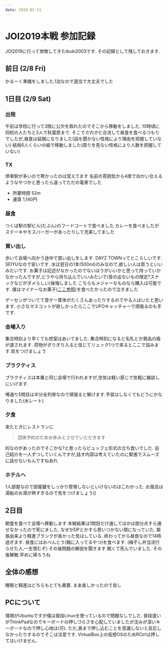 ```yaml
---
date: 2019-02-11
---
```


# JOI2019本戦 参加記録

JOI2019に行って惨敗してきたibuki2003です.
その記録として残しておきます.

## 前日 (2/8 Fri)

かるーく準備をしました.1泊なので適当で大丈夫でした

## 1日目 (2/9 Sat)

### 出発

午前は学校に行って3限に公欠を取れたのでそこから移動をしました.
10時頃に同校の人たちと3人で秋葉原まで.
そこで*だれか*と合流して昼食を食べるつもりでしたが,昼食は延期になりました(話を聞かない性格により理由を把握していない)
結局6人くらいの組で移動しました(周りを見ない性格により人数を把握していない)

### TX

停車駅が多いので寒かったのは覚えてます
名前の雰囲気から4席で向かい合えるようなやつかと思ったら違ってただの電車でした

- 所要時間 52m
- 運賃 1,140円

### 昼食

つくば駅の駅ビル(たぶん)のフードコートで食べました
カレーを食べましたがステーキやモスバーガーがあったりして充実してました

### 買い出し

歩いて会場へ向かう途中で買い出しをします.
DAYZ TOWNってとこらしいです.
SEIYUなので安いです.
水は翌日の1本(500ml)のみなので,欲しい人は買うといいみたいです.
お菓子は記述がなかったのでないほうがいいかと思って持っていかなかったんですが,どうやら持ち込んでいいみたいで(音の出ないもの限定?スナックなどがダメらしい)後悔しました
こちらもメジャーなものなら購入は可能です.
僕はマイナーなお菓子([ここ参照](/about))を食べたかったので泣きました

ゲーセンがついてて音ゲー筐体がたくさんあったりするのでやる人はいたと思います.
小さなマスコットが欲しかったらここでUFOキャッチャーで頑張るのも手です.

### 会場入り

集合時刻より早くても控室はあいてました.
集合時刻になると名札とか賞品の盾が渡されます.
荷物がぎりぎり入ると信じてリュック1つで来るとここで詰みます.気をつけましょう

### プラクティス

プラクティスは本番と同じ会場で行われますが,空気は軽い感じで気軽に雑談しにいけます.

噂通り5問目は半分全列挙なので頑張ると解けます.予習はしなくてもどうにかなりました(水レート)

### 夕食

来たときにレストランに

> 団体予約のためお休みとさせていただきます

的なのがあったのでそこかな?と思ったらビュッフェ形式の立ち食いでした.
自己紹介を一人ずつしていくんですが,話す内容は考えていたのに緊張でスムーズに話せないもんですねあれ

### ホテルへ

1人部屋なので部屋鍵をしっかり管理しないといけないのはこわかった.
お風呂は湯船のお湯が熱すぎるので気をつけましょう()

## 2日目

朝食を食べて会場へ移動します
本戦結果は1問目だけ通してほかは部分点すら通せなかったので死にました.
なぜかDPとかすら思いつかない頭になっていた.
緊張由来より精進ブランクが長かった気はしている.
終わってから昼食なので14時過ぎます.
昼食にはおべんとう(箱に入ってるやつ)を食べます.
(梅干し弁当流行らせた人,一生恨むぞ)
その後問題の解説を聞きます.眠くて死んでいました.
その後解散.早めに帰ろうね

## 全体の感想

睡眠と精進はどちらもとても重要.
まあ楽しかったので良し

## PCについて

環境がUbuntuですが僕は普段Linuxを使っているので問題なしでした.
普段遣いがThinkPadなのでキーボードの押しづらさを心配していましたが沈みが深いキーボードなので押し心地は(可).
ただ,奥まで押し込むことを意識しないと反応しなかったりするのでそこは注意です.
VirtualBox上の仮想OSのためRCtrlは押してはいけません.
